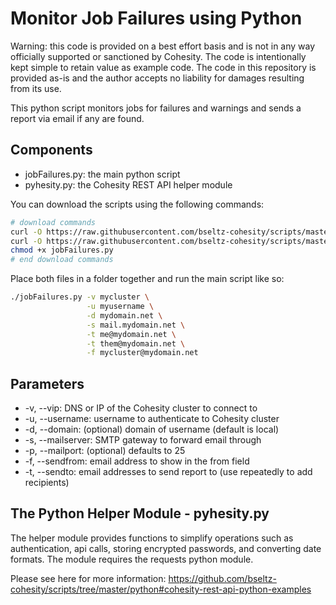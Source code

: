 # Monitor Job Failures using Python

Warning: this code is provided on a best effort basis and is not in any way officially supported or sanctioned by Cohesity. The code is intentionally kept simple to retain value as example code. The code in this repository is provided as-is and the author accepts no liability for damages resulting from its use.

This python script monitors jobs for failures and warnings and sends a report via email if any are found.

## Components

* jobFailures.py: the main python script
* pyhesity.py: the Cohesity REST API helper module

You can download the scripts using the following commands:

```bash
# download commands
curl -O https://raw.githubusercontent.com/bseltz-cohesity/scripts/master/python/jobFailures/jobFailures.py
curl -O https://raw.githubusercontent.com/bseltz-cohesity/scripts/master/python/pyhesity.py
chmod +x jobFailures.py
# end download commands
```

Place both files in a folder together and run the main script like so:

```bash
./jobFailures.py -v mycluster \
                 -u myusername \
                 -d mydomain.net \
                 -s mail.mydomain.net \
                 -t me@mydomain.net \
                 -t them@mydomain.net \
                 -f mycluster@mydomain.net
```

## Parameters

* -v, --vip: DNS or IP of the Cohesity cluster to connect to
* -u, --username: username to authenticate to Cohesity cluster
* -d, --domain: (optional) domain of username (default is local)
* -s, --mailserver: SMTP gateway to forward email through
* -p, --mailport: (optional) defaults to 25
* -f, --sendfrom: email address to show in the from field
* -t, --sendto: email addresses to send report to (use repeatedly to add recipients)

## The Python Helper Module - pyhesity.py

The helper module provides functions to simplify operations such as authentication, api calls, storing encrypted passwords, and converting date formats. The module requires the requests python module.

Please see here for more information: <https://github.com/bseltz-cohesity/scripts/tree/master/python#cohesity-rest-api-python-examples>
